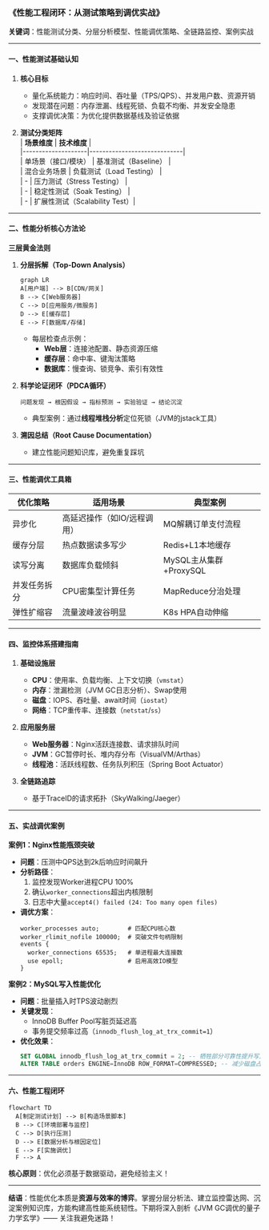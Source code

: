 
### 《性能工程闭环：从测试策略到调优实战》  
**关键词**：性能测试分类、分层分析模型、性能调优策略、全链路监控、案例实战

---

#### 一、性能测试基础认知
1. **核心目标**  
   - 量化系统能力：响应时间、吞吐量（TPS/QPS）、并发用户数、资源开销  
   - 发现潜在问题：内存泄漏、线程死锁、负载不均衡、并发安全隐患  
   - 支撑调优决策：为优化提供数据基线及验证依据  

2. **测试分类矩阵**  
   | **场景维度**       | **技术维度**                  |  
   |--------------------|-----------------------------|  
   | 单场景（接口/模块）  | 基准测试（Baseline）         |  
   | 混合业务场景        | 负载测试（Load Testing）     |  
   | -                  | 压力测试（Stress Testing）   |  
   | -                  | 稳定性测试（Soak Testing）   |  
   | -                  | 扩展性测试（Scalability Test）|

---

#### 二、性能分析核心方法论
**三层黄金法则**  
1. **分层拆解（Top-Down Analysis）**  
   ```mermaid
   graph LR
   A[用户端] --> B[CDN/网关]
   B --> C[Web服务器]
   C --> D[应用服务/微服务]
   D --> E[缓存层]
   E --> F[数据库/存储]
   ```
   - 每层检查点示例：
     - **Web层**：连接池配置、静态资源压缩  
     - **缓存层**：命中率、键淘汰策略  
     - **数据库**：慢查询、锁竞争、索引有效性  

2. **科学论证闭环（PDCA循环）**  
   ```plaintext
   问题发现 → 根因假设 → 指标预测 → 实验验证 → 结论沉淀
   ```
   - 典型案例：通过**线程堆栈分析**定位死锁（JVM的jstack工具）

3. **溯因总结（Root Cause Documentation）**  
   - 建立性能问题知识库，避免重复踩坑

---

#### 三、性能调优工具箱
| **优化策略**       | **适用场景**                  | **典型案例**               |
|-------------------|----------------------------|--------------------------|
| 异步化            | 高延迟操作（如IO/远程调用）    | MQ解耦订单支付流程         |
| 缓存分层          | 热点数据读多写少             | Redis+L1本地缓存          |
| 读写分离          | 数据库负载倾斜              | MySQL主从集群+ProxySQL    |
| 并发任务拆分      | CPU密集型计算任务           | MapReduce分治处理         |
| 弹性扩缩容        | 流量波峰波谷明显            | K8s HPA自动伸缩           |

---

#### 四、监控体系搭建指南
1. **基础设施层**  
   - **CPU**：使用率、负载均衡、上下文切换（`vmstat`）  
   - **内存**：泄漏检测（JVM GC日志分析）、Swap使用  
   - **磁盘**：IOPS、吞吐量、await时间（`iostat`）  
   - **网络**：TCP重传率、连接数（`netstat`/`ss`）  

2. **应用服务层**  
   - **Web服务器**：Nginx活跃连接数、请求排队时间  
   - **JVM**：GC暂停时长、堆内存分布（VisualVM/Arthas）  
   - **线程池**：活跃线程数、任务队列积压（Spring Boot Actuator）

3. **全链路追踪**  
   - 基于TraceID的请求拓扑（SkyWalking/Jaeger）

---

#### 五、实战调优案例
**案例1：Nginx性能瓶颈突破**  
- **问题**：压测中QPS达到2k后响应时间飙升  
- **分析路径**：  
  1. 监控发现Worker进程CPU 100%  
  2. 确认`worker_connections`超出内核限制  
  3. 日志中大量`accept4() failed (24: Too many open files)`  
- **调优方案**：  
  ```nginx
  worker_processes auto;        # 匹配CPU核心数
  worker_rlimit_nofile 100000;  # 突破文件句柄限制
  events {
    worker_connections 65535;   # 单进程最大连接数
    use epoll;                  # 启用高效IO模型
  }
  ```

**案例2：MySQL写入性能优化**  
- **问题**：批量插入时TPS波动剧烈  
- **关键发现**：  
  - InnoDB Buffer Pool写脏页延迟高  
  - 事务提交频率过高（`innodb_flush_log_at_trx_commit=1`）  
- **优化效果**：  
  ```sql
  SET GLOBAL innodb_flush_log_at_trx_commit = 2; -- 牺牲部分可靠性提升写入
  ALTER TABLE orders ENGINE=InnoDB ROW_FORMAT=COMPRESSED; -- 减少磁盘占用
  ```

---

#### 六、性能工程闭环
```mermaid
flowchart TD
  A[制定测试计划] --> B[构造场景脚本]
  B --> C[环境部署与监控]
  C --> D[执行压测]
  D --> E[数据分析与根因定位]
  E --> F[实施调优]
  F --> A
```
**核心原则**：优化必须基于数据驱动，避免经验主义！

---

**结语**：性能优化本质是**资源与效率的博弈**。掌握分层分析法、建立监控雷达网、沉淀案例知识库，方能构建高性能系统韧性。下期将深入剖析《JVM GC调优的量子力学玄学》—— 关注我避免迷路！

